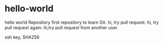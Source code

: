 hello-world
===========

hello world Repository
first repository to learn Git.
hi, try pull request.
hi, try pull request again.
hi,try pull request from another user.

ssh key, SHA256